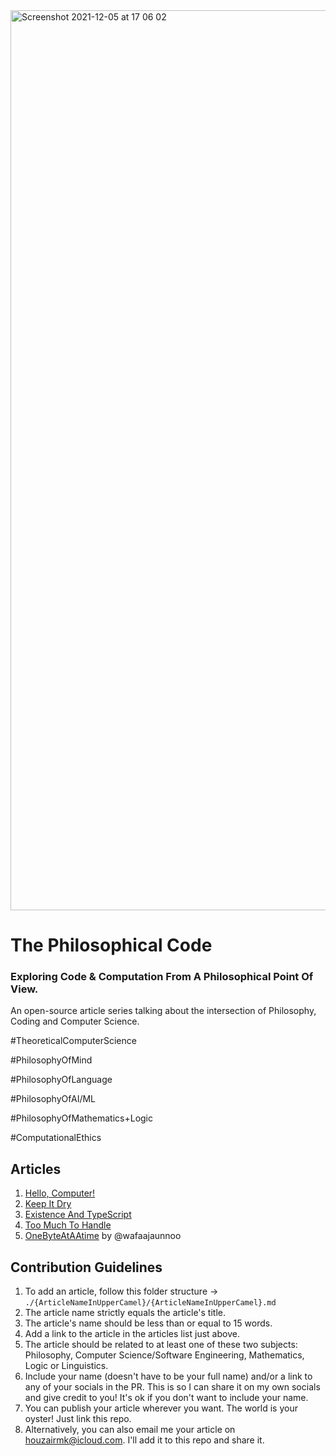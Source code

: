 <img width="1440" alt="Screenshot 2021-12-05 at 17 06 02" src="https://user-images.githubusercontent.com/88334281/144754991-948a47d4-d2d2-4a9d-a7d9-7a13ed562c63.png">


# The Philosophical Code
### Exploring Code &amp; Computation From A Philosophical Point Of View.

  An open-source article series talking about the intersection of Philosophy, Coding and Computer Science.

  \#TheoreticalComputerScience

  \#PhilosophyOfMind

  \#PhilosophyOfLanguage

  \#PhilosophyOfAI/ML

  \#PhilosophyOfMathematics+Logic

  \#ComputationalEthics


## Articles

1. [Hello, Computer!](/HelloComputer/HelloComputer.md)
2. [Keep It Dry](/KeepItDry/KeepItDry.md)
3. [Existence And TypeScript](/ExistenceAndTypeScript/ExistenceAndTypeScript.md)
4. [Too Much To Handle](/TooMuchToHandle/TooMuchToHandle.md)
5. [OneByteAtAAtime](OneByteAtAAtime/OneByteAtATime.md) by @wafaajaunnoo

## Contribution Guidelines

  1. To add an article, follow this folder structure -> `./{ArticleNameInUpperCamel}/{ArticleNameInUpperCamel}.md`
  5. The article name strictly equals the article's title.
  6. The article's name should be less than or equal to 15 words.
  11. Add a link to the article in the articles list just above.
  9. The article should be related to at least one of these two subjects: Philosophy, Computer Science/Software Engineering, Mathematics, Logic or Linguistics.
  10. Include your name (doesn't have to be your full name) and/or a link to any of your socials in the PR. This is so I can share it on my own socials and give credit to you! It's ok if you don't want to include your name.
  12. You can publish your article wherever you want. The world is your oyster! Just link this repo.
  13. Alternatively, you can also email me your article on houzairmk@icloud.com. I'll add it to this repo and share it.


